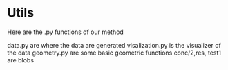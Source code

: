# Utils

Here are the .py functions of our method

data.py are where the data are generated
visalization.py is the visualizer of the data
geometry.py are some basic geometric functions
conc/2,res, test1 are blobs
